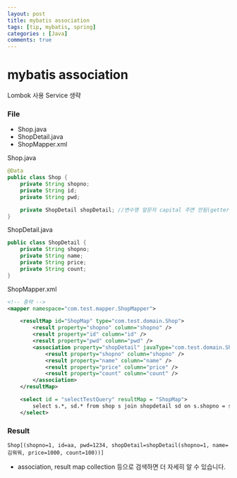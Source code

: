 ```yaml
---
layout: post
title: mybatis association
tags: [tip, mybatis, spring] 
categories : [Java]
comments: true
---
```

# mybatis association

Lombok 사용
Service 생략

### File
* Shop.java
* ShopDetail.java
* ShopMapper.xml

Shop.java
~~~java
@Data
public class Shop {
    private String shopno;
    private String id;
    private String pwd;

    private ShopDetail shopDetail; //변수명 앞문자 capital 주면 안됨(getter, setter 때문)
}
~~~

ShopDetail.java
~~~java
public class ShopDetail {
    private String shopno;
    private String name;
    private String price;
    private String count;
}
~~~

ShopMapper.xml
~~~xml
<!-- 중략 -->
<mapper namespace="com.test.mapper.ShopMapper">

    <resultMap id="ShopMap" type="com.test.domain.Shop">
        <result property="shopno" column="shopno" />
		<result property="id" column="id" />
		<result property="pwd" column="pwd" />
        <association property="shopDetail" javaType="com.test.domain.ShopDetail">
            <result property="shopno" column="shopno" />
		    <result property="name" column="name" />
		    <result property="price" column="price" />
		    <result property="count" column="count" />
        </association>
    </resultMap>

    <select id = "selectTestQuery" resultMap = "ShopMap">
        select s.*, sd.* from shop s join shopdetail sd on s.shopno = sd.shopno
    </select>
~~~

### Result
~~~console
Shop[(shopno=1, id=aa, pwd=1234, shopDetail=shopDetail(shopno=1, name=김뭐뭐, price=1000, count=100))]
~~~

* association, result map collection 등으로 검색하면 더 자세히 알 수 있습니다.
